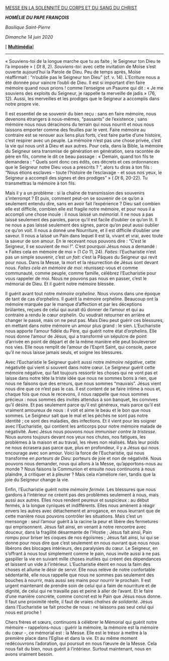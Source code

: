 [MESSE EN LA SOLENNITÉ DU CORPS ET DU SANG DU CHRIST](http://www.vatican.va/news_services/liturgy/libretti/2020/20200614-libretto-corpusdomini.pdf)

***HOMÉLIE DU PAPE FRANÇOIS***

*Basilique Saint-Pierre*

*Dimanche 14 juin 2020*

[ **[Multimédia](http://w2.vatican.va/content/francesco/fr/events/event.dir.html/content/vaticanevents/fr/2020/6/14/messa-corpusdomini.html)**]

* * *

« Souviens-toi de la longue marche que tu as faite ; le Seigneur ton Dieu te l’a imposée » ( *Dt* 8, 2). *Souviens-toi*: avec cette invitation de Moïse s’est ouverte aujourd’hui la Parole de Dieu. Peu de temps après, Moïse réaffirmait : “n’oublie pas le Seigneur ton Dieu” (cf. v. 14). L’Ecriture nous a été donnée pour vaincre l’oubli de Dieu. Il est si important d’en faire mémoire quand nous prions ! comme l’enseigne un Psaume qui dit : « Je me souviens des exploits du Seigneur, je rappelle ta merveille de jadis » (76, 12). Aussi, les merveilles et les prodiges que le Seigneur a accomplis dans notre propre vie.

Il est essentiel de se souvenir du bien reçu : sans en faire mémoire, nous devenons étrangers à nous-mêmes, “passants” de l’existence ; sans mémoire nous nous déracinons du terrain qui nous nourrit et nous nous laissons emporter comme des feuilles par le vent. Faire mémoire au contraire est se renouer aux liens plus forts, c’est faire partie d’une histoire, c’est respirer avec un peuple. La mémoire n’est pas une chose privée, c’est la vie qui nous unit à Dieu et aux autres. Pour cela, dans la Bible, la mémoire du Seigneur sera transmise de génération en génération, sera racontée de père en fils, comme le dit ce beau passage : « Demain, quand ton fils te demandera : “ Quels sont donc ces édits, ces décrets et ces ordonnances que le Seigneur notre Dieu vous a prescrits ? ”, alors tu diras à ton fils : “Nous étions esclaves – toute l’histoire de l’esclavage - et sous nos yeux, le Seigneur a accompli des signes et des prodiges” » ( *Dt* 6, 20-22). Tu transmettras la mémoire à ton fils.

Mais il y a un problème : si la chaîne de transmission des souvenirs s’interrompt ? Et puis, comment peut-on se souvenir de ce qu’on a seulement entendu dire, sans en avoir fait l’expérience ? Dieu sait combien elle est difficile, combien elle est fragile notre mémoire, et pour nous il a accompli une chose inouïe : il nous laissé un *mémorial*. Il ne nous a pas laissé seulement des paroles, parce qu’il est facile d’oublier ce qu’on lit. Il ne nous a pas laissé seulement des signes, parce qu’on peut aussi oublier ce qu’on voit. Il nous a donné une Nourriture, et il est difficile d’oublier une saveur. Il nous a laissé un Pain dans lequel Il est là, vivant et vrai, avec toute la saveur de son amour. En le recevant nous pouvons dire : “C’est le Seigneur, il se souvient de moi !”. C’est pourquoi Jésus nous a demandé : « Faites cela en mémoire de moi » (1 *Co* 11, 24). *Faites*: l’Eucharistie n’est pas un simple souvenir, c’est *un fait*: c’est la Pâques du Seigneur qui revit pour nous. Dans la Messe, la mort et la résurrection de Jésus sont devant nous. *Faites cela en mémoire de moi*: réunissez-vous et comme communauté, comme peuple, comme famille, célébrez l’Eucharistie pour vous rappeler de moi. Nous ne pouvons pas nous en passer, c’est le mémorial de Dieu. Et il guérit notre mémoire blessée.

Il guérit avant tout notre *mémoire orpheline*. Nous vivons dans une époque de tant de cas d’orphelins. Il guérit la mémoire orpheline. Beaucoup ont la mémoire marquée par le manque d’affection et par les déceptions brûlantes, reçues de celui qui aurait dû donner de l’amour et qui au contraire a rendu le cœur orphelin. Ou voudrait retourner en arrière et changer le passé, mais on ne peut pas. Mais Dieu peut guérir ces blessures, en mettant dans notre mémoire un amour plus grand : le sien. L’Eucharistie nous apporte l’amour fidèle du Père, qui guérit notre état d’orphelins. Elle nous donne l’amour de Jésus, qui a transformé un sépulcre de point d’arrivée en point de départ et de la même manière elle peut bouleverser nos vies. Elle nous remplit de l’amour de l’Esprit Saint, qui console, parce qu’il ne nous laisse jamais seuls, et soigne les blessures.

Avec l’Eucharistie le Seigneur guérit aussi notre *mémoire négative*, cette négativité qui vient si souvent dans notre cœur. Le Seigneur guérit cette mémoire négative, qui fait toujours ressortir les choses qui ne vont pas et laisse dans notre tête la triste idée que nous ne sommes bons à rien, que nous ne faisons que des erreurs, que nous sommes “mauvais”. Jésus vient nous dire que ce n’est pas le cas. Il est content de se faire intime à nous et, chaque fois que nous le recevons, il nous rappelle que nous sommes précieux : nous sommes des invités attendus à son banquet, les convives qu’il désire. Et pas seulement parce qu’il est généreux, mais parce qu’il est vraiment amoureux de nous : il voit et aime le beau et le bon que nous sommes. Le Seigneur sait que le mal et les péchés ne sont pas notre identité ; ce sont des maladies, des infections. Et il vient pour les soigner avec l’Eucharistie, qui contient les anticorps pour notre mémoire malade de négativité. Avec Jésus nous pouvons *nous immuniser contre la tristesse*. Nous aurons toujours devant nos yeux nos chutes, nos fatigues, les problèmes à la maison et au travail, les rêves non réalisés. Mais leur poids ne nous écrasera pas parce que, plus en profondeur, il y a Jésus qui nous encourage avec son amour. Voici la force de l’Eucharistie, qui nous transforme en *porteurs de Dieu*: porteurs de joie et non de négativité. Nous pouvons nous demander, nous qui allons à la Messe, qu’apportons-nous au monde ? Nous faisons la Communion et ensuite nous continuons à nous plaindre, à critiquer et à pleurer ? Mais cela n’améliore rien, tandis que la joie du Seigneur change la vie.

Enfin, l’Eucharistie guérit notre *mémoire fermée*. Les blessures que nous gardons à l’intérieur ne créent pas des problèmes seulement à nous, mais aussi aux autres. Elles nous rendent peureux et suspicieux : au début fermés, à la longue cyniques et indifférents. Elles nous amènent à réagir envers les autres avec détachement et arrogance, en nous leurrant que de cette manière nous pouvons contrôler les situations. Mais c’est un mensonge : seul l’amour guérit à la racine la peur et libère des fermetures qui emprisonnent. Jésus fait ainsi, en venant à notre rencontre avec douceur, dans la fragilité désarmante de l’Hostie ; Jésus fait ainsi, Pain rompu pour briser les coques de nos égoïsmes ; Jésus fait ainsi, lui qui se donne pour nous dire que c’est seulement en nous ouvrant que nous nous libérons des blocages intérieurs, des paralysies du cœur. Le Seigneur, en s’offrant à nous tout simplement comme le pain, nous invite aussi à ne pas gaspiller la vie en suivant mille choses inutiles qui créent des dépendances et laissent un vide à l’intérieur. L’Eucharistie éteint en nous la faim des choses et allume le désir de servir. Elle nous relève de notre confortable sédentarité, elle nous rappelle que nous ne sommes pas seulement des bouches à nourrir, mais aussi ses mains pour nourrir le prochain. Il est urgent maintenant de prendre soin de celui qui a faim de nourriture et de dignité, de celui qui ne travaille pas et peine à aller de l’avant. Et le faire d’une manière concrète, comme concret est le Pain que Jésus nous donne. Il faut une proximité réelle, il faut de vraies *chaînes de solidarité*. Jésus dans l’Eucharistie se fait proche de nous : ne laissons pas seul celui qui nous est proche !

Chers frères et sœurs, continuons à célébrer le Mémorial qui guérit notre mémoire – rappelons-nous : guérir la mémoire, la mémoire est la mémoire du cœur -, ce mémorial est : la Messe. Elle est le trésor à mettre à la première place dans l’Eglise et dans la vie. Et au même moment redécouvrons l’adoration, qui poursuit en nous l’œuvre de la Messe. Cela nous fait du bien, nous guérit à l’intérieur. Surtout maintenant, nous en avons vraiment besoin.